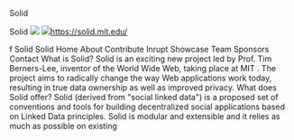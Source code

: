 Solid

Solid
![](../_resources/330bc00dd8fe6bb0584ff4232965e5e3.png)
![](../_resources/49f65a9aaa41545a39ea6bd0c560857d.png)https://solid.mit.edu/

f Solid Solid Home About Contribute Inrupt Showcase Team Sponsors Contact What is Solid? Solid is an exciting new project led by Prof. Tim Berners-Lee, inventor of the World Wide Web, taking place at MIT . The project aims to radically change the way Web applications work today, resulting in true data ownership as well as improved privacy. What does Solid offer? Solid (derived from "social linked data") is a proposed set of conventions and tools for building decentralized social applications based on Linked Data principles. Solid is modular and extensible and it relies as much as possible on existing